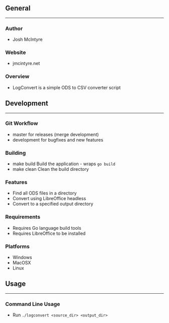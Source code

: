 ## General
____________

### Author
* Josh McIntyre

### Website
* jmcintyre.net

### Overview
* LogConvert is a simple ODS to CSV converter script

## Development
________________

### Git Workflow
* master for releases (merge development)
* development for bugfixes and new features

### Building
* make build
Build the application - wraps `go build`
* make clean
Clean the build directory

### Features
* Find all ODS files in a directory
* Convert using LibreOffice headless
* Convert to a specified output directory

### Requirements
* Requires Go language build tools
* Requires LibreOffice to be installed

### Platforms
* Windows
* MacOSX
* Linux

## Usage
____________

### Command Line Usage
* Run `./logconvert <source_dir> <output_dir>`